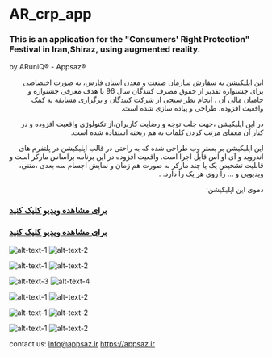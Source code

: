 # AR_crp_app

###  This is an application for the "Consumers' Right Protection" Festival in Iran,Shiraz, using augmented reality.
by ARuniQ&reg; - Appsaz&reg;

<p dir='rtl' align='right'>
این اپلیکیشن به سفارش سازمان صنعت و معدن استان فارس، به صورت اختصاصی برای جشنواره تقدیر از حقوق مصرف کنندگان سال 96 با هدف معرفی جشنواره و حامیان مالی آن ، انجام نظر سنجی از شرکت کنندگان و برگزاری مسابقه به کمک واقعیت افزوده، طراحی و پیاده سازی شده است.
  </p>

<p dir='rtl' align='right'>
در این اپلیکیشن ،جهت جلب توجه و رضایت کاربران،از تکنولوژی واقعیت افزوده و در کنار آن معمای مرتب کردن کلمات به هم ریخته استفاده شده است.
  </p>

<p dir='rtl' align='right'>
این اپلیکیشن بر بستر وب  طراحی شده که به راحتی در قالب اپلیکیشن در پلتفرم های اندروید و آی او اس  قابل اجرا است.
واقعیت افزوده در این برنامه براساس مارکر است و قابلیت تشخیص یک یا چند مارکر به صورت هم زمان و نمایش اجسام سه بعدی ،متنی، ویدیویی و ... را روی هر یک را دارد.  .
  </p>
<p dir='rtl' align='right'>
دموی این اپلیکیشن:
  
  
### [برای مشاهده ویدیو کلیک کنید](http://apup.ir/uploads/1539159732952.mp4 "app demo")

### [برای مشاهده ویدیو کلیک کنید](http://apup.ir/uploads/1539159732861.mp4 "auto-play video demo")


![alt-text-1](https://github.com/ARuniq/AR_crp_app/blob/master/video%20play2.jpg "Augmented video auto-play by aruniq") ![alt-text-2](https://github.com/ARuniq/AR_crp_app/blob/master/video%20play1.jpg "Augmented reality 3D objects by aruniq")


</p>




![alt-text-1](https://github.com/ARuniq/AR_crp_app/blob/master/ar%20by%20aruniq6.jpg "app screen shot6") ![alt-text-2](https://github.com/ARuniq/AR_crp_app/blob/master/ar%20by%20aruniq5.jpg "app screen shot5")

![alt-text-3](https://github.com/ARuniq/AR_crp_app/blob/master/ar%20by%20aruniq3.jpg "app screen shot3") ![alt-text-4](https://github.com/ARuniq/AR_crp_app/blob/master/ar%20by%20aruniq1.jpg "app screen shot1")

![alt-text-1](https://github.com/ARuniq/AR_crp_app/blob/master/ar%20by%20aruniq2.jpg "app screen shot2") ![alt-text-2](https://github.com/ARuniq/AR_crp_app/blob/master/ar%20by%20aruniq4.jpg "app screen shot4")

![alt-text-1](https://github.com/ARuniq/AR_crp_app/blob/master/ar%20by%20aruniq%20splash%20screen.jpeg " splash screen") ![alt-text-2](https://github.com/ARuniq/AR_crp_app/blob/master/sponsers%20screenshot.png "sponsers screenshot")


![alt-text-1](https://github.com/ARuniq/AR_crp_app/blob/master/ar%20by%20aruniq%20splash%20screen.jpeg " goals screenshot") ![alt-text-2](https://github.com/ARuniq/AR_crp_app/blob/master/survey%20screensot.png "survey screenshot")



</p>


contact us:
info@appsaz.ir
https://appsaz.ir
